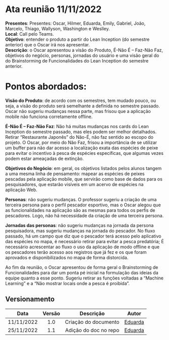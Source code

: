 # Ata reunião 11/11/2022

**Presentes**: Presentes: Oscar, Hilmer, Eduarda, Emily, Gabriel, João, Marcelo, Thiago, Wallyson, Washington e Weslley. </br>
**Local**: Call pelo Teams. </br>
**Objetivo**: entender o produto a partir do Lean Inception (do semestre anterior) que o Oscar irá nos apresentar. </br>
**Descrição**: o Oscar apresentou a visão do Produto, É-Não É – Faz-Não Faz, objetivos do negócio, personas, jornadas do usuário e uma visão geral do do Brainstorming de Funcionalidades do Lean Inception do semestre anterior.

# Pontos abordados:
**Visão do Produto**: de acordo com os semestres, tem mudado pouco, ou seja, a visão do produto será semelhante a definida no semestre passado. Oscar não sugeriu mudanças nessa parte, mas frisou que a aplicação mobile não funciona corretamente offline. </br>

**É-Não É – Faz-Não Faz**: Não há muitas mudanças nos cards do Lean Inception do semestre passado, mas eles podem ser melhor detalhados. Retirar “Restaurante Japonês” do Não-É, não faz sentido ao escopo do projeto. O Oscar, por meio do Não Faz, frisou a importância de se utilizar um buffer para não dar acesso a localização exata das espécies de peixe para evitar o incentivo à pesca de espécies específicas, que algumas vezes podem estar ameaçadas de extinção. </br>

**Objetivos do Negócio**: em geral, os objetivos listados pelos alunos tangem a uma mesma linha de pensamento: mapear as espécies de peixes pescadas pela aplicação mobile, que servirão como base de dados para os pesquisadores, que estarão visíveis em um acervo de espécies na aplicação Web. </br>

**Personas**: não sugeriu mudanças. O professor sugeriu a criação de uma terceira persona para o perfil pescador esportivo, mas o Oscar alegou que as funcionalidades na aplicação são as mesmas para todos os perfis de pescadores. Logo, não há necessidade da criação de uma terceira persona.</br>

**Jornadas das personas**: não sugeriu mudanças na jornada da persona pesquisadora, mas sugeriu mudanças na jornada do pescador. No fluxo passado, há um campo que diz que o pescador terá acesso pelo aplicativo das espécies no mapa, é necessário retirar para evitar a pesca predatória; É necessário acrescentar ao fluxo o uso da aplicação de modo offline e que os pescadores terão acesso aos registros que já fez e os que foram aprovados e disponibilizados no mapa de forma distorcida.</br>

Ao fim da reunião, o Oscar apresentou de forma geral o Brainstorming de Funcionalidades para dar um ponta pé inicial na formulação das ideias da equipe quanto a esse ponto. Sugeriu retirar as funções voltadas a “Machine Learning” e a “Não mostrar locais onde a pesca é proibida”.</br>

## Versionamento

|    Data    | Versão |       Descrição       |                  Autor                   |
| :--------: | :----: | :-------------------: | :--------------------------------------: |
| 11/11/2022 |  1.0   | Criação do documento  | [Eduarda](https://github.com/ServidioEC) |
| 25/11/2022 |  1.1   | Adição do doc no repo | [Eduarda](https://github.com/ServidioEC) |